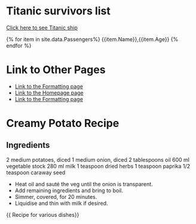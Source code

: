 


# Titanic survivors list


[Click here to see Titanic ship](https://upload.wikimedia.org/wikipedia/commons/thumb/f/fd/RMS_Titanic_3.jpg/1200px-RMS_Titanic_3.jpg)

{% for item in site.data.Passengers%}
{{item.Name}},{{item.Age}}
{% endfor %}

# Link to Other Pages

 - [Link to the Formatting page](Formatting.md)
 - [Link to the Homepage page](Homepage.md)
 - [Link to the Formatting page](Titanic.md)


# Creamy Potato Recipe

## Ingredients
2 medium potatoes, diced
1 medium onion, diced
2 tablespoons oil
600 ml vegetable stock
280 ml milk
1 teaspoon dried herbs
1 teaspoon paprika
1/2 teaspoon caraway seed

 - Heat oil and sauté the veg until the onion is transparent.
 - Add remaining ingredients and bring to boil.
 - Simmer, covered, for 20 minutes.
 - Liquidise and thin with milk if desired.



<!DOCTYPE html>
<html lang="en">
<head></head>
<body>
<main>
<div>
{{ Recipe for various dishes}}
</div>
</main>
</body>
</html>
